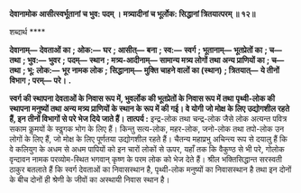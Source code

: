 **देवानामोक आसीत्स्वर्भूतानां च भुव: पदम् ।** **मत्र्यादीनां च भूर्लोक: सिद्धानां त्रितयात्परम् ॥ १२॥** 

शब्दार्थ **** 

**देवानाम्—** **देवताओं का** **; ओक:—** **घर** **; आसीत्—** **बना** **; स्व:—** **स्वर्ग** **; भूतानाम्—** **भूतप्रेतों का** **; च—** **तथा** **; भुव:—** **भुवर** **;** **पदम्—** **स्थान** **; मत्र्य-आदीनाम्—** **सामान्य मत्र्य लोगों तथा अन्य प्राणियों का** **; च—** **तथा** **; भू: लोक:—** **भूर नामक लोक** **;** **सिद्धानाम्—** **मुक्ति चाहने वालों का (स्थान)** **; त्रितयात्—** **ये तीनों विभाग** **; परम्—** **परे।** **.** 

**स्वर्ग की स्थापना देवताओं के निवास रूप में, भुवर्लोक की भूतप्रेतों के निवास रूप में तथा** **पृथ्वी-लोक की स्थापना मनुष्यों तथा अन्य मत्र्य प्राणियों के स्थान के रूप में की गई। वे योगी** **जो मोक्ष के लिए उद्योगशील रहते हैं, इन तीनों विभागों से परे भेज दिये जाते हैं।** **तात्पर्य :** इन्द्र-लोक तथा चन्द्र-लोक जैसे लोक अत्यन्त पवित्र सकाम कॢमयों के स्वॢगक भोग के लिए हैं। किन्तु सत्य-लोक, महर-लोक, जनो-लोक तथा तपो-लोक उन लोगों के लिए हैं, जो मोक्ष के लिए पूर्णतया उद्योगशील रहते हैं। चैतन्य महाप्रभु अचिन्त्य रूप से दयालु हैं कि वे कलियुग के अधम से अधम पापियों को इन चारों लोकों से ऊपर, यहाँ तक कि वैकुण्ठ से भी परे, गोलोक वृन्दावन नामक परव्योम-स्थित भगवान् कृष्ण के परम लोक को भेज देते हैं। श्रील भक्तिसिद्धान्त सरस्वती ठाकुर बतलाते हैं कि स्वर्ग देवताओं का निवासस्थान है, पृथ्वी-लोक मनुष्यों का निवासस्थान है तथा इन दोनों के बीच दोनों ही श्रेणी के जीवों का अस्थायी निवास स्थान है।  